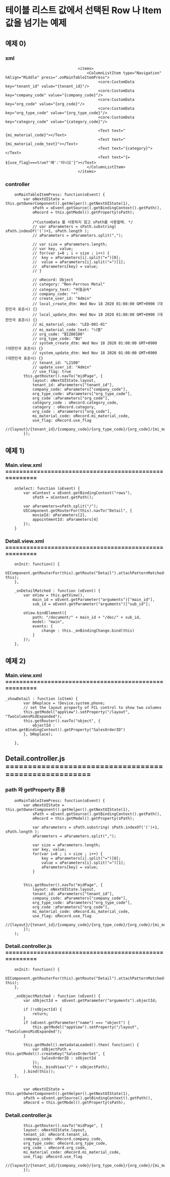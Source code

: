 # 테이블 리스트 값에서 선택된 Row 나 Item값을 넘기는 예제 


## 예제 0)

### xml
                                    <items>
                                        <ColumnListItem type="Navigation" hAlign="Middle" press=".onMainTableItemPress">
                                             <core:CustomData key="tenant_id" value="{tenant_id}"/>
                                             <core:CustomData key="company_code" value="{company_code}"/>
                                             <core:CustomData key="org_code" value="{org_code}"/>
                                             <core:CustomData key="org_type_code" value="{org_type_code}"/>
                                             <core:CustomData key="category_code" value="{category_code}"/>

                                             <Text text="{mi_material_code}"></Text>
                                             <Text text="{mi_material_code_text}"></Text>
                                             <Text text="{category}"></Text>
                                             <Text text="{= ${use_flag}===true?'예':'아니오'}"></Text>                               
                                        </ColumnListItem>
                                    </items>
				    
### controller
		onMainTableItemPress: function(oEvent) {
			var oNextUIState = this.getOwnerComponent().getHelper().getNextUIState(1),
				sPath = oEvent.getSource().getBindingContext().getPath(),
				oRecord = this.getModel().getProperty(sPath);
		
				/*CustomData 를 사용하지 않고 sPath를 사용할때. */
				// var aParameters = sPath.substring( sPath.indexOf('(')+1, sPath.length );		
				// aParameters = aParameters.split(",");
		
				// var size = aParameters.length;
				// var key, value;
				// for(var i=0 ; i < size ; i++) {
				// 	key = aParameters[i].split("=")[0];
				// 	value = aParameters[i].split("=")[1];			 
				// 	aParameters[key] = value;
				// }

				// oRecord: Object
				// category: "Non-Ferrous Metal"
				// category_text: "비철금속"
				// company_code: "*"
				// create_user_id: "Admin"
				// local_create_dtm: Wed Nov 18 2020 01:08:00 GMT+0900 (대한민국 표준시) {}
				// local_update_dtm: Wed Nov 18 2020 01:08:00 GMT+0900 (대한민국 표준시) {}
				// mi_material_code: "LED-001-01"
				// mi_material_code_text: "니켈"
				// org_code: "BIZ00100"
				// org_type_code: "BU"
				// system_create_dtm: Wed Nov 18 2020 01:08:00 GMT+0900 (대한민국 표준시) {}
				// system_update_dtm: Wed Nov 18 2020 01:08:00 GMT+0900 (대한민국 표준시) {}
				// tenant_id: "L2100"
				// update_user_id: "Admin"
				// use_flag: true
			this.getRouter().navTo("midPage", {
				layout: oNextUIState.layout, 
				tenant_id: aParameters["tenant_id"],
                company_code: aParameters["company_code"],
				org_type_code: aParameters["org_type_code"],
				org_code :aParameters["org_code"],
				category_code : oRecord.category_code,
				category : oRecord.category,
				org_code : aParameters["org_code"],
				mi_material_code: oRecord.mi_material_code,
				use_flag: oRecord.use_flag
				//{layout}/{tenant_id}/{company_code}/{org_type_code}/{org_code}/{mi_material_code}/{use_flag}",
            });
	    

## 예제 1)

### Main.view.xml ======================================================
		onSelect: function (oEvent) {
			var oContext = oEvent.getBindingContext("rows"),
				sPath = oContext.getPath();

			var aParameters=sPath.split("/");
			UIComponent.getRouterFor(this).navTo("Detail", {
				movieId: aParameters[2],
				appointmentId: aParameters[4]
			});
		}
    
       
    
### Detail.view.xml ======================================================  
		onInit: function() {
			UIComponent.getRouterFor(this).getRoute("Detail").attachPatternMatched(this._onDetailMatched, this);
		},

		_onDetailMatched : function (oEvent) {
			var oView = this.getView(),
				main_id = oEvent.getParameter("arguments")["main_id"],
				sub_id = oEvent.getParameter("arguments")["sub_id"];

			oView.bindElement({
				path: "/document/" + main_id + "/doc/" + sub_id,
				model: "main",
				events: {
					change : this._onBindingChange.bind(this)
				}
			});
		},    
    
## 예제 2)

### Main.view.xml ======================================================

  	_showDetail : function (oItem) {
			var bReplace = !Device.system.phone;
			// set the layout property of FCL control to show two columns
			this.getModel("appView").setProperty("/layout", "TwoColumnsMidExpanded");
			this.getRouter().navTo("object", {
				objectId : oItem.getBindingContext().getProperty("SalesOrderID")
			}, bReplace);
			
		},
		
## Detail.controller.js  ====================================================== 

### path 와 getProperty 혼용

		onMainTableItemPress: function(oEvent) {
			var oNextUIState = this.getOwnerComponent().getHelper().getNextUIState(1),
				sPath = oEvent.getSource().getBindingContext().getPath(),
				oRecord = this.getModel().getProperty(sPath);
		
				var aParameters = sPath.substring( sPath.indexOf('(')+1, sPath.length );		
				aParameters = aParameters.split(",");
		
				var size = aParameters.length;
				var key, value;
				for(var i=0 ; i < size ; i++) {
					key = aParameters[i].split("=")[0];
					value = aParameters[i].split("=")[1];			 
					aParameters[key] = value;
				}
				

			this.getRouter().navTo("midPage", {
				layout: oNextUIState.layout, 
				tenant_id: aParameters["tenant_id"],
                company_code: aParameters["company_code"],
				org_type_code: aParameters["org_type_code"],
				org_code :aParameters["org_code"],
				mi_material_code: oRecord.mi_material_code,
				use_flag: oRecord.use_flag
				//{layout}/{tenant_id}/{company_code}/{org_type_code}/{org_code}/{mi_material_code}/{use_flag}",
            });
		);  
### Detail.controller.js  ====================================================== 

		onInit: function() {
			UIComponent.getRouterFor(this).getRoute("Detail").attachPatternMatched(this._onDetailMatched, this);
		},
    
		_onObjectMatched : function (oEvent) {
			var sObjectId =  oEvent.getParameter("arguments").objectId;

			if (!sObjectId) {
				return;
			}
			if (oEvent.getParameter("name") === "object") {
				this.getModel("appView").setProperty("/layout", "TwoColumnsMidExpanded");
			}

			this.getModel().metadataLoaded().then( function() {
				var sObjectPath = this.getModel().createKey("SalesOrderSet", {
					SalesOrderID : sObjectId
				});
				this._bindView("/" + sObjectPath);
			}.bind(this));
		},
		
		
			var oNextUIState = this.getOwnerComponent().getHelper().getNextUIState(1),
			sPath = oEvent.getSource().getBindingContext().getPath(),
			oRecord = this.getModel().getProperty(sPath);


### Detail.controller.js 

			this.getRouter().navTo("midPage", {
			layout: oNextUIState.layout, 
			tenant_id: oRecord.tenant_id,
			company_code: oRecord.company_code,
			org_type_code: oRecord.org_type_code,
			org_code : oRecord.org_code,
			mi_material_code: oRecord.mi_material_code,
			use_flag: oRecord.use_flag
			//{layout}/{tenant_id}/{company_code}/{org_type_code}/{org_code}/{mi_material_code}/{use_flag}",
			});
